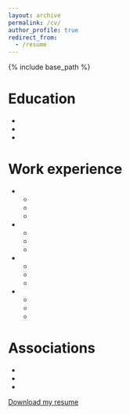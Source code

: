 ```yaml
---
layout: archive
permalink: /cv/
author_profile: true
redirect_from:
  - /resume
---
```


{% include base_path %}

Education
======
* 
* 
* 

Work experience
======
* 
  * 
  *  
  * 

* 
  * 
  * 
  * 
  
* 
  * 
  * 
  * 
  
* 
  * 
  * 
  * 
  


Associations
======
* 
* 
* 

[Download my resume](https://AnthonyHoudaille.github.io/images/Anthony's-resume.pdf)
